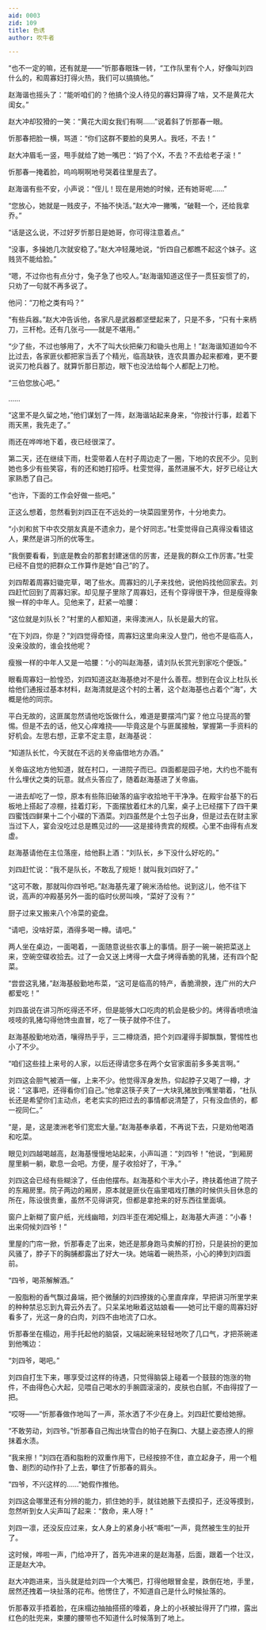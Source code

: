 ```yaml
---
aid: 0003
zid: 109
title: 色诱
author: 吹牛者

---
```




  “也不一定的嘛，还有就是——”忻那春眼珠一转，“工作队里有个人，好像叫刘四什么的，和周寡妇打得火热，我们可以搞搞他。”

  赵海谐也摇头了：“能听咱们的？他搞个没人待见的寡妇算得了啥，又不是黄花大闺女。”

  赵大冲却狡猾的一笑：“黄花大闺女我们有啊……”说着斜了忻那春一眼。

  忻那春把脸一横，骂道：“你们这群不要脸的臭男人。我呸，不去！”

  赵大冲眉毛一竖，甩手就给了她一嘴巴：“妈了个X，不去？不去给老子滚！”

  忻那春一掩着脸，呜呜啊啊地号哭着往里屋去了。

  赵海谐有些不安，小声说：“侄儿！现在是用她的时候，还有她哥呢……”

  “您放心，她就是一贱皮子，不抽不快活。”赵大冲一撇嘴，“破鞋一个，还给我拿乔。”

  “话是这么说，不过好歹忻那日是她哥，你可得注意着点。”

  “没事，多操她几次就安稳了。”赵大冲轻蔑地说，“忻四自己都瞧不起这个妹子。这贱货不能给脸。”

  “嗯，不过你也有点分寸，兔子急了也咬人。”赵海谐知道这侄子一贯狂妄惯了的，只劝了一句就不再多说了。

  他问：“刀枪之类有吗？”

  “有些兵器。”赵大冲告诉他，各家凡是武器都坚壁起来了，只是不多，“只有十来柄刀，三杆枪。还有几张弓——就是不堪用。”

  “少了些，不过也够用了，大不了叫大伙把柴刀和锄头也用上！”赵海谐知道如今不比过去，各家匪伙都把家当丢了个精光，临高缺铁，连农具置办起来都难，更不要说买刀枪兵器了。就算忻那日那边，眼下也没法给每个人都配上刀枪。

  “三伯您放心吧。”

  ……

  “这里不是久留之地，”他们谋划了一阵，赵海谐站起来身来，“你按计行事，趁着下雨天黑，我先走了。”

  雨还在哗哗地下着，夜已经很深了。

  第二天，还在继续下雨，杜雯带着人在村子周边走了一圈，下地的农民不少。见到她也多少有些笑容，有的还和她打招呼。杜雯觉得，虽然进展不大，好歹已经让大家熟悉了自己。

  “也许，下面的工作会好做一些吧。”

  正这么想着，忽然看到刘四正在不远处的一块菜园里劳作，十分地卖力。

  “小刘和贫下中农交朋友真是不遗余力，是个好同志。”杜雯觉得自己真得没看错这人，果然是讲习所的优等生。

  “我倒要看看，到底是教会的那套封建迷信的厉害，还是我的群众工作厉害。”杜雯已经不自觉的把群众工作算作是她“自己”的了。

  刘四帮着周寡妇锄完草，喝了些水。周寡妇的儿子来找他，说他妈找他回家去。刘四赶忙回到了周寡妇家。却见屋子里除了周寡妇，还有个穿得很干净，但是瘦得象猴一样的中年人。见他来了，赶紧一哈腰：

  “这位就是刘队长？”村里的人都知道，来得澳洲人，队长是最大的官。

  “在下刘四，你是？”刘四觉得奇怪，周寡妇这里向来没人登门，他也不是临高人，没亲没故的，谁会找他呢？

  瘦猴一样的中年人又是一哈腰：“小的叫赵海基，请刘队长赏光到家吃个便饭。”

  眼看周寡妇一脸惶恐，刘四知道这赵海基绝对不是什么善茬。想到在会议上杜队长给他们通报过基本材料，赵海清就是这个村的土著，这个赵海基也占着个“海”，大概是他的同宗。

  平白无故的，这匪属忽然请他吃饭做什么，难道是要摆鸿门宴？他立马提高的警惕。但是不去的话，他又心痒难挠——毕竟这是个与匪属接触，掌握第一手资料的好机会。左思右想，正拿不定主意，赵海基说：

  “知道队长忙，今天就在不远的关帝庙借地方办酒。”

  关帝庙这地方他知道，就在村口，一进院子而已。四面都是园子地，大约也不能有什么埋伏之类的玩意。就点头答应了，随着赵海基进了关帝庙。

  一进去却吃了一惊，原本有些陈旧破落的庙宇收拾地干干净净。在殿宇台基下的石板地上搭起了凉棚，挂着灯彩，下面摆放着红木的几案，桌子上已经摆下了四干果四蜜饯四鲜果十二个小碟的下酒菜。刘四虽然是个土包子出身，但是过去在财主家当过下人，宴会没吃过总是瞧见过的——这是接待贵宾的规模。心里不由得有点发虚。

  赵海基请他在主位落座，给他斟上酒：“刘队长，乡下没什么好吃的。”

  刘四赶忙说：“我不是队长，不敢乱了规矩！就叫我刘四好了。”

  “这可不敢，那就叫你四爷吧。”赵海基先灌了碗米汤给他。说到这儿，他不往下说，高声的冲殿基另外一面的临时伙房叫唤，“菜好了没有？”

  厨子过来又搬来八个冷菜的瓷盘。

  “请吧，没啥好菜，酒得多喝一樽。请吧。”

  两人坐在桌边，一面喝着，一面随意说些农事上的事情。厨子一碗一碗把菜送上来，空碗空碟收拾去。过了一会又送上烤得一大盘子烤得香脆的乳猪，还有四个配菜。

  “尝尝这乳猪，”赵海基殷勤地布菜，“这可是临高的特产，香脆滑腴，连广州的大户都爱吃！”

  刘四虽说在讲习所吃得还不坏，但是能够大口吃肉的机会是极少的。烤得香喷喷油吱吱的乳猪勾得他馋虫直冒，吃了一筷子就停不住了。

  赵海基殷勤地劝酒，嚷得热乎乎，三二樽烧酒，把个刘四灌得手脚飘飘，警惕性也小了不少。

  “咱们这些挂上来号的人家，以后还得请您多在两个女官家面前多多美言啊。”

  刘四这会胆气被酒一催，上来不少。他觉得浑身发热，仰起脖子又喝了一樽，才说：“这事吧，还得看你们自己。”他拿这筷子夹了一大块乳猪放到嘴里嚼着，“杜队长还是希望你们主动点，老老实实的把过去的事情都说清楚了，只有没血债的，都一视同仁。”

  “是，是，这是澳洲老爷们宽宏大量。”赵海基奉承着，不再说下去，只是劝他喝酒和吃菜。

  眼见刘四越喝越高，赵海基慢慢地站起来，小声叫道：“刘四爷！”他说，“到厢房屋里躺一躺，歇息一会吧。方便，屋子收拾好了，干净。”

  刘四这会已经有些糊涂了，任由他摆布。赵海基和个半大小子，搀扶着他进了院子的东厢房里。院子两边的厢房，原本就是匪伙在庙里唱戏打醮的时候供头目休息的所在，陈设很贵重，虽然不见得讲究，但都是拿抢来的好东西往里面填。

  窗户上新糊了窗户纸，光线幽暗，刘四半歪在湘妃榻上，赵海基大声道：“小春！出来伺候刘四爷！”

  里屋的门帘一掀，忻那春走了出来，她还是那身跑马卖解的打扮，只是装扮的更加风骚了，脖子下的胸脯都露出了好大一块。她端着一碗热茶，小心的捧到刘四面前。

  “四爷，喝茶解解酒。”

  一股脂粉的香气飘过鼻端，把个微醺的刘四撩拨的心里直痒痒，早把讲习所里学来的种种禁忌忘到九霄云外去了。只呆呆地瞅着这姑娘看——她可比干瘪的周寡妇好看多了，光这一身的白肉，刘四不由地流了口水。

  忻那春坐在榻边，用手托起他的脑袋，又端起碗来轻轻地吹了几口气，才把茶碗递到他嘴边：

  “刘四爷，喝吧。”

  刘四自打生下来，哪享受过这样的待遇，只觉得脑袋上碰着一个鼓鼓的饱涨的物件，不由得色心大起，见喂自己喝水的手腕圆滚滚的，皮肤也白腻，不由得捏了一把。

  “哎呀——”忻那春做作地叫了一声，茶水洒了不少在身上。刘四赶忙要给她擦。

  “不敢劳动，刘四爷。”忻那春自己掏出块雪白的帕子在胸口、大腿上姿态撩人的擦抹着水渍。

  “我来擦！”刘四在酒和脂粉的双重作用下，已经按捺不住，直立起身子，用一个粗鲁、剧烈的动作扑了上去，攀住了忻那春的肩头。

  “四爷，不兴这样的……”她假作推他。

  刘四这会哪里还有分辨的能力，抓住她的手，就往她腋下去摸扣子，还没等摸到，忽然听到女人尖声叫了起来：“救命，来人呀！”

  刘四一凛，还没反应过来，女人身上的紧身小袄“嘶啦”一声，竟然被生生的扯开了。

  这时候，哗啦一声，门给冲开了，首先冲进来的是赵海基，后面，跟着一个壮汉，正是赵大冲。

  赵大冲跑进来，当头就是给刘四一个大嘴巴，打得他眼冒金星，跌倒在地，手里，居然还拽着一块扯落的花布。他愣住了，不知道自己是什么时候扯落的。

  忻那春双手捂着脸，在床榻边抽抽搭搭的嚎着，身上的小袄被扯得开了门襟，露出红色的肚兜来，束腰的腰带也不知道什么时候落到了地上。



